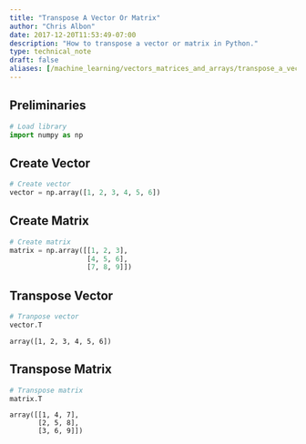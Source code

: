 ```yaml
---
title: "Transpose A Vector Or Matrix"
author: "Chris Albon"
date: 2017-12-20T11:53:49-07:00
description: "How to transpose a vector or matrix in Python."
type: technical_note
draft: false
aliases: [/machine_learning/vectors_matrices_and_arrays/transpose_a_vector_or_matrix/]
---
```

## Preliminaries


```python
# Load library
import numpy as np
```

## Create Vector


```python
# Create vector
vector = np.array([1, 2, 3, 4, 5, 6])
```

## Create Matrix


```python
# Create matrix
matrix = np.array([[1, 2, 3],
                   [4, 5, 6],
                   [7, 8, 9]])
```

## Transpose Vector


```python
# Tranpose vector
vector.T
```




    array([1, 2, 3, 4, 5, 6])



## Transpose Matrix


```python
# Transpose matrix
matrix.T
```




    array([[1, 4, 7],
           [2, 5, 8],
           [3, 6, 9]])


